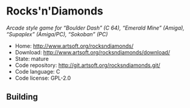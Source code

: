 # Rocks'n'Diamonds 

_Arcade style game for “Boulder Dash” (C 64), “Emerald Mine” (Amiga), “Supaplex” (Amiga/PC), “Sokoban” (PC)_

- Home: http://www.artsoft.org/rocksndiamonds/
- Download: http://www.artsoft.org/rocksndiamonds/download/
- State: mature
- Code repository: http://git.artsoft.org/rocksndiamonds.git/
- Code language: C
- Code license: GPL-2.0

## Building

